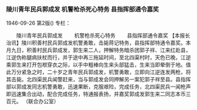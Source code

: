 ### 陵川青年民兵郭成发  机警枪杀死心特务  县指挥部通令嘉奖

1946-09-26
第2版()
专栏：

　　陵川青年民兵郭成发
　　机警枪杀死心特务
　　县指挥部通令嘉奖
    【本报长治讯】陵川积善村民兵郭成发机警勇敢，击毙蒋记特务，县指挥部特通令嘉奖。本月九日，积善村民兵郭成发，郭生来二人，押解特务暗杀团郭子祥、江来红赴县，江逆伪称腿病扶杖而行，并于途中再三拖延时间，至北四渠村时，天色已晚，江逆乘郭生来打开包袱穿衣之际，以手中粗棒向生来头部猛击，生来当即晕倒于地。值此万分紧急之时，二十岁之青年民兵郭成发，机警勇敢，立即向江逆连发两枪，将其击毙。北四渠民兵闻警赶来，当与郭成发会同押解另一案犯郭子祥至县。县指挥部以郭成发同志机警勇敢，迅速果断，克服艰险，完成任务，北四渠民兵一闻枪声即迅速集合出动，配合完成任务，特通报表扬，并嘉奖郭成发郭生来二同志本币三百元。
                                                （联合办公室）
